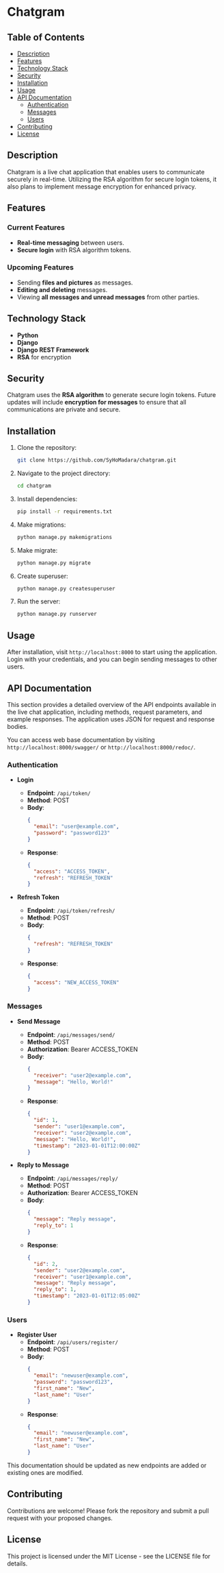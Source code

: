 # Chatgram

## Table of Contents
- [Description](#description)
- [Features](#features)
- [Technology Stack](#technology-stack)
- [Security](#security)
- [Installation](#installation)
- [Usage](#usage)
- [API Documentation](#api-documentation)
  - [Authentication](#authentication)
  - [Messages](#messages)
  - [Users](#users)
- [Contributing](#contributing)
- [License](#license)

## Description

Chatgram is a live chat application that enables users to communicate securely in real-time. Utilizing the RSA algorithm for secure login tokens, it also plans to implement message encryption for enhanced privacy.

## Features

### Current Features
- **Real-time messaging** between users.
- **Secure login** with RSA algorithm tokens.

### Upcoming Features
- Sending **files and pictures** as messages.
- **Editing and deleting** messages.
- Viewing **all messages and unread messages** from other parties.

## Technology Stack

- **Python**
- **Django**
- **Django REST Framework**
- **RSA** for encryption

## Security

Chatgram uses the **RSA algorithm** to generate secure login tokens. Future updates will include **encryption for messages** to ensure that all communications are private and secure.

## Installation

1. Clone the repository:
   ```bash
   git clone https://github.com/SyHoMadara/chatgram.git
   ```
   
2. Navigate to the project directory:
   ```bash
   cd chatgram
   ````
3. Install dependencies:
    ```bash
    pip install -r requirements.txt
    ```
4. Make migrations:
    ```bash
    python manage.py makemigrations
    ```
5. Make migrate:
    ```bash
    python manage.py migrate
    ```
6. Create superuser:
    ```bash
    python manage.py createsuperuser
    ```
7. Run the server:
    ```bash
    python manage.py runserver
    ```
## Usage

After installation, visit `http://localhost:8000` to start using the application. Login with your credentials, and you
can begin sending messages to other users.

## API Documentation

This section provides a detailed overview of the API endpoints available in the live chat application, including methods, request parameters, and example responses. The application uses JSON for request and response bodies.

You can access web base documentation by visiting `http://localhost:8000/swagger/` or `http://localhost:8000/redoc/`.

### Authentication

- **Login**
  - **Endpoint**: `/api/token/`
  - **Method**: POST
  - **Body**:
    ```json
    {
      "email": "user@example.com",
      "password": "password123"
    }
    ```
  - **Response**:
    ```json
    {
      "access": "ACCESS_TOKEN",
      "refresh": "REFRESH_TOKEN"
    }
    ```

- **Refresh Token**
  - **Endpoint**: `/api/token/refresh/`
  - **Method**: POST
  - **Body**:
    ```json
    {
      "refresh": "REFRESH_TOKEN"
    }
    ```
  - **Response**:
    ```json
    {
      "access": "NEW_ACCESS_TOKEN"
    }
    ```

### Messages

- **Send Message**
  - **Endpoint**: `/api/messages/send/`
  - **Method**: POST
  - **Authorization**: Bearer ACCESS_TOKEN
  - **Body**:
    ```json
    {
      "receiver": "user2@example.com",
      "message": "Hello, World!"
    }
    ```
  - **Response**:
    ```json
    {
      "id": 1,
      "sender": "user1@example.com",
      "receiver": "user2@example.com",
      "message": "Hello, World!",
      "timestamp": "2023-01-01T12:00:00Z"
    }
    ```

- **Reply to Message**
  - **Endpoint**: `/api/messages/reply/`
  - **Method**: POST
  - **Authorization**: Bearer ACCESS_TOKEN
  - **Body**:
    ```json
    {
      "message": "Reply message",
      "reply_to": 1
    }
    ```
  - **Response**:
    ```json
    {
      "id": 2,
      "sender": "user2@example.com",
      "receiver": "user1@example.com",
      "message": "Reply message",
      "reply_to": 1,
      "timestamp": "2023-01-01T12:05:00Z"
    }
    ```

### Users

- **Register User**
  - **Endpoint**: `/api/users/register/`
  - **Method**: POST
  - **Body**:
    ```json
    {
      "email": "newuser@example.com",
      "password": "password123",
      "first_name": "New",
      "last_name": "User"
    }
    ```
  - **Response**:
    ```json
    {
      "email": "newuser@example.com",
      "first_name": "New",
      "last_name": "User"
    }
    ```

This documentation should be updated as new endpoints are added or existing ones are modified.

## Contributing

Contributions are welcome! Please fork the repository and submit a pull request with your proposed changes.

## License

This project is licensed under the MIT License - see the LICENSE file for details.